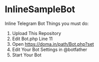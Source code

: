 # InlineSampleBot
Inline Telegram Bot
Things you must do:
1. Upload This Repository
2. Edit Bot.php Line 11
3. Open https://doma.in/path/Bot.php?set
4. Edit Your Bot Settings in @botfather
5. Start Your Bot
